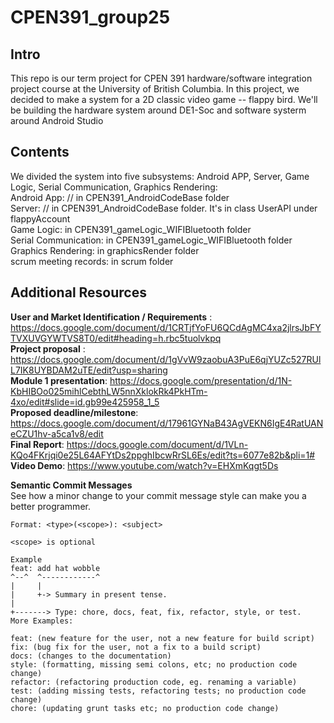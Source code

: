 # CPEN391_group25

## Intro
This repo is our term project for CPEN 391 hardware/software integration project course at the University of British Columbia. In this project, we decided to make a system for a 2D classic video game -- flappy bird. We'll be building the hardware system around DE1-Soc and software systerm around Android Studio

## Contents
We divided the system into five subsystems: Android APP, Server, Game Logic, Serial Communication, Graphics Rendering: <br />
Android App: // in CPEN391_AndroidCodeBase folder <br />
Server: // in CPEN391_AndroidCodeBase folder. It's in class UserAPI under flappyAccount <br />
Game Logic: in CPEN391_gameLogic_WIFIBluetooth folder <br />
Serial Communication: in CPEN391_gameLogic_WIFIBluetooth folder <br />
Graphics Rendering: in graphicsRender folder <br />
scrum meeting records: in scrum folder <br />



## Additional Resources
**User and Market Identification / Requirements** : https://docs.google.com/document/d/1CRTjfYoFU6QCdAgMC4xa2jlrsJbFYTVXUVGYWTVS8T0/edit#heading=h.rbc5tuolvkpq <br />
**Project proposal** : https://docs.google.com/document/d/1gVvW9zaobuA3PuE6qjYUZc527RUlL7IK8UYBDAM2uTE/edit?usp=sharing  <br />
**Module 1 presentation**: https://docs.google.com/presentation/d/1N-KbHIBOo025mihlCebthLW5nnXklokRk4PkHTm-4xo/edit#slide=id.gb99e425958_1_5  <br />
**Proposed deadline/milestone**: https://docs.google.com/document/d/17961GYNaB43AgVEKN6IgE4RatUANeCZU1hv-a5ca1v8/edit <br />
**Final Report**: https://docs.google.com/document/d/1VLn-KQo4FKrjqi0e25L64AFYtDs2ppghIbcwRrSL6Es/edit?ts=6077e82b&pli=1# <br />
**Video Demo**: https://www.youtube.com/watch?v=EHXmKqgt5Ds <br />





**Semantic Commit Messages**  <br />
    See how a minor change to your commit message style can make you a better programmer.  <br />
    
    Format: <type>(<scope>): <subject>       

    <scope> is optional

    Example 
    feat: add hat wobble   
    ^--^  ^------------^  
    |     |                 
    |     +-> Summary in present tense.  
    |            
    +-------> Type: chore, docs, feat, fix, refactor, style, or test.  
    More Examples:  

    feat: (new feature for the user, not a new feature for build script)     
    fix: (bug fix for the user, not a fix to a build script)   
    docs: (changes to the documentation)    
    style: (formatting, missing semi colons, etc; no production code change)   
    refactor: (refactoring production code, eg. renaming a variable)     
    test: (adding missing tests, refactoring tests; no production code change)   
    chore: (updating grunt tasks etc; no production code change)    

